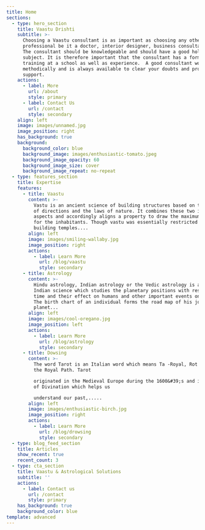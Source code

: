 ```yaml
---
title: Home
sections:
  - type: hero_section
    title: Vaastu Drishti
    subtitle: >-
      Choosing a Vaastu consultant is as important as choosing any other
      professional be it a doctor, interior designer, business consultant etc. 
      The consultant should be knowledgeable and should have a good hold of the
      subject. It is therefore important that the consultant has a formal
      training at a school as well as experience.  A good consultant works
      methodically and is always available to clear your doubts and provide
      support.
    actions:
      - label: More
        url: /about
        style: primary
      - label: Contact Us
        url: /contact
        style: secondary
    align: left
    image: images/unnamed.jpg
    image_position: right
    has_background: true
    background:
      background_color: blue
      background_image: images/enthusiastic-tomato.jpeg
      background_image_opacity: 60
      background_image_size: cover
      background_image_repeat: no-repeat
  - type: features_section
    title: Expertise
    features:
      - title: Vaastu
        content: >-
          Vastu is an ancient science of building structures based on the study
          of directions and the laws of nature. It combines these two important
          aspects and accordingly aligns a property to draw the maximum benefits
          for the inhabitants. Though vastu was essentially restricted to
          building temples....
        align: left
        image: images/smiling-wallaby.jpg
        image_position: right
        actions:
          - label: Learn More
            url: /blog/vaastu
            style: secondary
      - title: Astrology
        content: >-
          Hindu astrology, Indian astrology or the Vedic astrology is an ancient
          Indian science which studies the planetary positions with respect to
          time and their effect on humans and other important events on earth.
          The birth chart of an individual forms the road map of his journey on
          planet...
        align: left
        image: images/cool-oregano.jpg
        image_position: left
        actions:
          - label: Learn More
            url: /blog/astrology
            style: secondary
      - title: Dowsing
        content: >-
          The word Tarot is an Italian word which means Ta -Royal, Rot - Road or
          the Royal Path. Tarot

          originated in the Medieval Europe during the 1600&#39;s and is a form
          of Divination which helps us

          understand our past,.....
        align: left
        image: images/enthusiastic-birch.jpg
        image_position: right
        actions:
          - label: Learn More
            url: /blog/drowsing
            style: secondary
  - type: blog_feed_section
    title: Articles
    show_recent: true
    recent_count: 3
  - type: cta_section
    title: Vaastu & Astrological Solutions
    subtitle: ''
    actions:
      - label: Contact us
        url: /contact
        style: primary
    has_background: true
    background_color: blue
template: advanced
---
```

